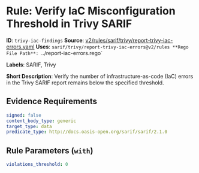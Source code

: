 # Rule: Verify IaC Misconfiguration Threshold in Trivy SARIF

**ID**: `trivy-iac-findings`
**Source**: [v2/rules/sarif/trivy/report-trivy-iac-errors.yaml](https://github.com/scribe-public/sample-policies/v2/rules/sarif/trivy/report-trivy-iac-errors.yaml)
**Uses**: `sarif/trivy/report-trivy-iac-errors@v2/rules
**Rego File Path**: `../report-iac-errors.rego`

**Labels**: SARIF, Trivy

**Short Description**: Verify the number of infrastructure-as-code (IaC) errors in the Trivy SARIF report remains below the specified threshold.

## Evidence Requirements

```yaml
signed: false
content_body_type: generic
target_type: data
predicate_type: http://docs.oasis-open.org/sarif/sarif/2.1.0
```
## Rule Parameters (`with`)

```yaml
violations_threshold: 0
```
